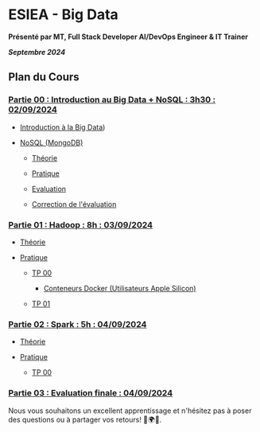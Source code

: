 # ESIEA - Big Data

**Présenté par MT, Full Stack Developer AI/DevOps Engineer & IT Trainer**

***Septembre 2024***

## Plan du Cours


### [Partie 00 : Introduction au Big Data + NoSQL : 3h30 : 02/09/2024](./PARTIE_00/)

- [Introduction à la Big Data](./PARTIE_00/INTRO_BIG_DATA/Pres_IntroBigData.pdf))

- [NoSQL (MongoDB)](./PARTIE_00/NOSQL/)

  - [Théorie](./PARTIE_00/NOSQL/BASICS/)  

  - [Pratique](./PARTIE_00/NOSQL/TP/inter-py-mongo.ipynb) 

  - [Evaluation](./PARTIE_00/NOSQL/EVALUATION/inter-py-mongo-evaluation.md)

  - [Correction de l'évaluation](./PARTIE_00/NOSQL/SOLUTION_EVALUATION/python-mongodb-correction.ipynb)

### [Partie 01 : Hadoop : 8h : 03/09/2024](./PARTIE_01/)

  - [Théorie](./PARTIE_01/THEORIE/Pres_Hadoop.pdf)

  - [Pratique](./PARTIE_01/PRATIQUE/)
   
    - [TP 00](./PARTIE_01/PRATIQUE/TP_00.md)
      
      - [Conteneurs Docker (Utilisateurs Apple Silicon)](./PARTIE_01/HADOOP_APPLE_SILICON/)  
    
    - [TP 01](./PARTIE_01/PRATIQUE/TP_01.md) 

### [Partie 02 : Spark : 5h : 04/09/2024](./PARTIE_02/)

  - [Théorie](./PARTIE_01/THEORIE/Pres_Spark.pdf)
  - [Pratique](./PARTIE_01/PRATIQUE/)
    
    - [TP 00](./PARTIE_02/PRATIQUE/TP_00.md)

### [Partie 03 : Evaluation finale : 04/09/2024](./PARTIE_03/EVALUATION_BIG_DATA.md)

Nous vous souhaitons un excellent apprentissage et n'hésitez pas à poser des questions ou à partager vos retours! 🚀🌍💼.